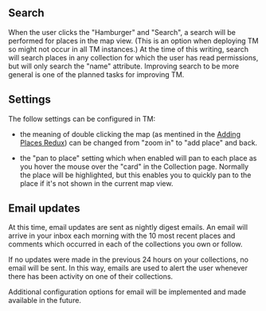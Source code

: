 ## Search

When the user clicks the "Hamburger" and "Search", a search will be performed for places in the map view.  (This is an option when deploying TM so might not occur in all TM instances.)  At the time of this writing, search will search places in any collection for which the user has read permissions, but will only search the "name" attribute.  Improving search to be more general is one of the planned tasks for improving TM.

## Settings

The follow settings can be configured in TM:

* the meaning of double clicking the map (as mentined in the [Adding Places Redux](basics.md)) can be changed from "zoom in" to "add place" and back.

* the "pan to place" setting which when enabled will pan to each place as you hover the mouse over the "card" in the Collection page.  Normally the place will be highlighted, but this enables you to quickly pan to the place if it's not shown in the current map view.

## Email updates

At this time, email updates are sent as nightly digest emails.  An email will arrive in your inbox each morning with the 10 most recent places and comments which occurred in each of the collections you own or follow.

If no updates were made in the previous 24 hours on your collections, no email will be sent.  In this way, emails are used to alert the user whenever there has been activity on one of their collections.

Additional configuration options for email will be implemented and made available in the future.